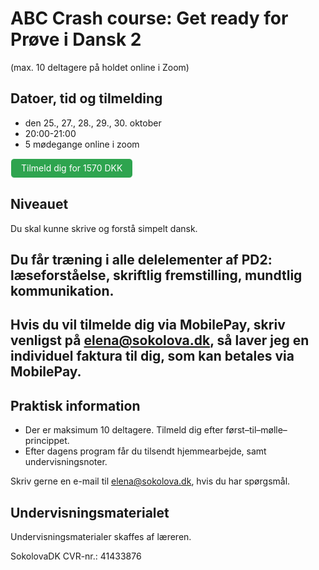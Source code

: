 # ABC Crash course: Get ready for Prøve i Dansk 2 
(max. 10 deltagere på holdet online i Zoom)

## Datoer, tid og tilmelding
* den 25., 27., 28., 29., 30. oktober
* 20:00-21:00 
* 5 mødegange online i zoom

<a class="btn" href="https://buy.stripe.com/9AQdUecMq7sbas03cl"> Tilmeld dig for 1570 DKK </a>

## Niveauet

Du skal kunne skrive og forstå simpelt dansk.

## Du får træning i alle delelementer af PD2: læseforståelse, skriftlig fremstilling, mundtlig kommunikation. 

## Hvis du vil tilmelde dig via MobilePay, skriv venligst på elena@sokolova.dk, så laver jeg en individuel faktura til dig, som kan betales via MobilePay.

## Praktisk information  
* Der er maksimum 10 deltagere. Tilmeld dig efter først–til–mølle–princippet. 
* Efter dagens program får du tilsendt hjemmearbejde, samt undervisningsnoter. 

Skriv gerne en e-mail til [elena@sokolova.dk](mailto:elena@sokolova.dk), hvis du har spørgsmål. 

<style>
.btn {
  color: white;
  background-color: #2ea44f;
  border-color: rgba(27,31,35,.1);
  box-shadow: 0 0px 0 rgba(27,31,35,.1),inset 0 1px 0 hsla(0,0%,100%,.03);
  position: relative;
  display: inline-block;
  padding: 5px 16px;
  font-size: 14px
  font-weight: 500;
  line-height: 20px;
  white-space: nowrap;
  vertical-align: middle;
  cursor: pointer;
  border: 1px solid;
  border-radius: 6px;
  text-decoration: none;
}
</style>

## Undervisningsmaterialet

Undervisningsmaterialer skaffes af læreren.

SokolovaDK CVR-nr.: 41433876
